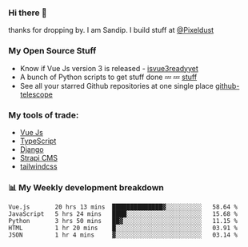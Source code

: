 ### Hi there 👋

thanks for dropping by.
I am Sandip. I build stuff at [@Pixeldust](github.com/pixeldust-in/)

###  **My Open Source Stuff**

 - Know if Vue Js version 3 is released -  [isvue3readyyet](https://github.com/sandiprb/isvue3readyyet)
 - A bunch of Python scripts to get stuff done 💤 💤 [stuff](https://github.com/sandiprb/stuff)
 - See all your starred Github repositories at one single place [github-telescope](https://github.com/sandiprb/github-telescope)



###  **My tools of trade:**
 - [Vue Js](https://github.com/vuejs/vue/)
 - [TypeScript](https://github.com/microsoft/TypeScript)
 - [Django](github.com/django/django)
 - [Strapi CMS](github.com/strapi/strapi)
 - [tailwindcss](https://github.com/tailwindlabs/tailwindcss)


###  📊 **My Weekly development breakdown**
<!--START_SECTION:waka-->
```text
Vue.js       20 hrs 13 mins  ██████████████▓░░░░░░░░░░   58.64 % 
JavaScript   5 hrs 24 mins   ████░░░░░░░░░░░░░░░░░░░░░   15.68 % 
Python       3 hrs 50 mins   ██▓░░░░░░░░░░░░░░░░░░░░░░   11.15 % 
HTML         1 hr 20 mins    █░░░░░░░░░░░░░░░░░░░░░░░░   03.91 % 
JSON         1 hr 4 mins     ▓░░░░░░░░░░░░░░░░░░░░░░░░   03.14 % 
```
<!--END_SECTION:waka-->
